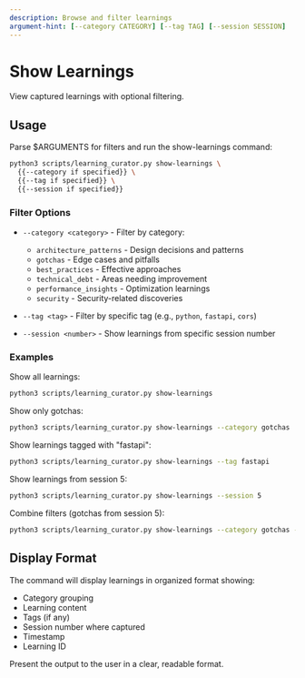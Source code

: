 ```yaml
---
description: Browse and filter learnings
argument-hint: [--category CATEGORY] [--tag TAG] [--session SESSION]
---
```


# Show Learnings

View captured learnings with optional filtering.

## Usage

Parse $ARGUMENTS for filters and run the show-learnings command:

```bash
python3 scripts/learning_curator.py show-learnings \
  {{--category if specified}} \
  {{--tag if specified}} \
  {{--session if specified}}
```

### Filter Options

- `--category <category>` - Filter by category:
  - `architecture_patterns` - Design decisions and patterns
  - `gotchas` - Edge cases and pitfalls
  - `best_practices` - Effective approaches
  - `technical_debt` - Areas needing improvement
  - `performance_insights` - Optimization learnings
  - `security` - Security-related discoveries

- `--tag <tag>` - Filter by specific tag (e.g., `python`, `fastapi`, `cors`)

- `--session <number>` - Show learnings from specific session number

### Examples

Show all learnings:
```bash
python3 scripts/learning_curator.py show-learnings
```

Show only gotchas:
```bash
python3 scripts/learning_curator.py show-learnings --category gotchas
```

Show learnings tagged with "fastapi":
```bash
python3 scripts/learning_curator.py show-learnings --tag fastapi
```

Show learnings from session 5:
```bash
python3 scripts/learning_curator.py show-learnings --session 5
```

Combine filters (gotchas from session 5):
```bash
python3 scripts/learning_curator.py show-learnings --category gotchas --session 5
```

## Display Format

The command will display learnings in organized format showing:
- Category grouping
- Learning content
- Tags (if any)
- Session number where captured
- Timestamp
- Learning ID

Present the output to the user in a clear, readable format.
